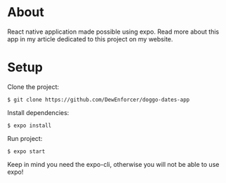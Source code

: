 # About
React native application made possible using expo. Read more about this app in my article dedicated to this project on my website.

# Setup
Clone the project: 
```
$ git clone https://github.com/DewEnforcer/doggo-dates-app
```
Install dependencies: 
```
$ expo install
```
Run project: 
```
$ expo start
```

Keep in mind you need the expo-cli, otherwise you will not be able to use expo!